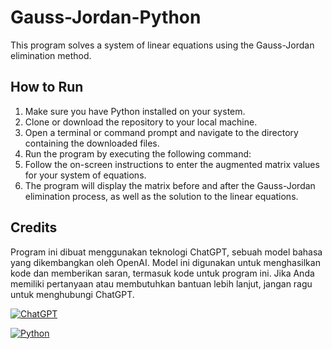 # Gauss-Jordan-Python

This program solves a system of linear equations using the Gauss-Jordan elimination method.

## How to Run

1. Make sure you have Python installed on your system.
2. Clone or download the repository to your local machine.
3. Open a terminal or command prompt and navigate to the directory containing the downloaded files.
4. Run the program by executing the following command:
5. Follow the on-screen instructions to enter the augmented matrix values for your system of equations.
6. The program will display the matrix before and after the Gauss-Jordan elimination process, as well as the solution to the linear equations.

## Credits

Program ini dibuat menggunakan teknologi ChatGPT, sebuah model bahasa yang dikembangkan oleh OpenAI. Model ini digunakan untuk menghasilkan kode dan memberikan saran, termasuk kode untuk program ini. Jika Anda memiliki pertanyaan atau membutuhkan bantuan lebih lanjut, jangan ragu untuk menghubungi ChatGPT.

[![ChatGPT](https://img.shields.io/badge/Powered%20by-ChatGPT-9cf)](https://chat.openai.com/)

[![Python](https://img.shields.io/badge/Powered%20by-Python-9cf)](https://www.python.org/)




